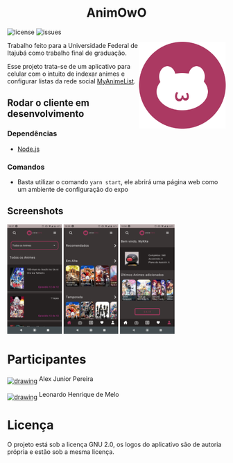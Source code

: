 <h1 align="center">
  AnimOwO
</h1>

![license](https://img.shields.io/github/license/AlexJPereira/AnimOwO)
![issues](https://img.shields.io/github/issues/AlexJPereira/AnimOwO)

<img src="./src/app-assets/logo/Logo-Icone.png" alt="drawing" width="200" align="right"/>

Trabalho feito para a Universidade Federal de Itajubá como trabalho final de graduação.

Esse projeto trata-se de um aplicativo para celular com o intuito de indexar animes e configurar listas da rede social [MyAnimeList](https://myanimelist.net).

## Rodar o cliente em desenvolvimento
### Dependências
- [Node.js](https://nodejs.org/en/)

### Comandos
- Basta utilizar o comando `yarn start`, ele abrirá uma página web como um ambiente de configuração do expo

## Screenshots

<div width="100%">
  <img src="./docs/Screenshot_1.png" width="25%"/>
  <img src="./docs/Screenshot_2.png" width="25%"/>
  <img src="./docs/Screenshot_3.png" width="25%"/>
<div>

# Participantes
<a href="https://github.com/AlexJPereira"><img src="https://avatars.githubusercontent.com/u/38235118?v=4" alt="drawing" width="40" align="middle"/></a>
Alex Junior Pereira

<a href="https://github.com/Ceu152"><img src="https://avatars0.githubusercontent.com/u/43916660?s=460&v=4" alt="drawing" width="40" align="middle"/></a>
Leonardo Henrique de Melo 
  
# Licença
  
O projeto está sob a licença GNU 2.0, os logos do aplicativo são de autoria própria e estão sob a mesma licença.

